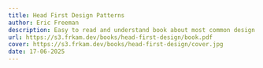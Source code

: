 ```yaml
---
title: Head First Design Patterns
author: Eric Freeman
description: Easy to read and understand book about most common design patterns. At first, it may seem a bit too simple and kid-like, but just don't be rude. 
url: https://s3.frkam.dev/books/head-first-design/book.pdf
cover: https://s3.frkam.dev/books/head-first-design/cover.jpg
date: 17-06-2025
---
```

